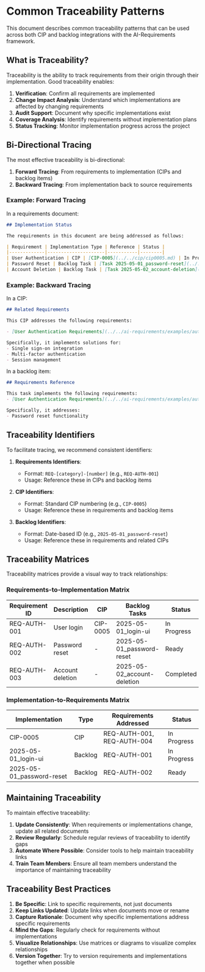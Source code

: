 # Common Traceability Patterns

This document describes common traceability patterns that can be used across both CIP and backlog integrations with the AI-Requirements framework.

## What is Traceability?

Traceability is the ability to track requirements from their origin through their implementation. Good traceability enables:

1. **Verification**: Confirm all requirements are implemented
2. **Change Impact Analysis**: Understand which implementations are affected by changing requirements
3. **Audit Support**: Document why specific implementations exist
4. **Coverage Analysis**: Identify requirements without implementation plans
5. **Status Tracking**: Monitor implementation progress across the project

## Bi-Directional Tracing

The most effective traceability is bi-directional:

1. **Forward Tracing**: From requirements to implementation (CIPs and backlog items)
2. **Backward Tracing**: From implementation back to source requirements

### Example: Forward Tracing

In a requirements document:

```markdown
## Implementation Status

The requirements in this document are being addressed as follows:

| Requirement | Implementation Type | Reference | Status |
|-------------|---------------------|-----------|--------|
| User Authentication | CIP | [CIP-0005](../../cip/cip0005.md) | In Progress |
| Password Reset | Backlog Task | [Task 2025-05-01_password-reset](../../backlog/features/2025-05-01_password-reset.md) | Ready |
| Account Deletion | Backlog Task | [Task 2025-05-02_account-deletion](../../backlog/features/2025-05-02_account-deletion.md) | Completed |
```

### Example: Backward Tracing

In a CIP:

```markdown
## Related Requirements

This CIP addresses the following requirements:

- [User Authentication Requirements](../../ai-requirements/examples/auth-requirements.md)

Specifically, it implements solutions for:
- Single sign-on integration
- Multi-factor authentication
- Session management
```

In a backlog item:

```markdown
## Requirements Reference

This task implements the following requirements:
- [User Authentication Requirements](../../ai-requirements/examples/auth-requirements.md)

Specifically, it addresses:
- Password reset functionality
```

## Traceability Identifiers

To facilitate tracing, we recommend consistent identifiers:

1. **Requirements Identifiers**: 
   - Format: `REQ-[category]-[number]` (e.g., `REQ-AUTH-001`)
   - Usage: Reference these in CIPs and backlog items

2. **CIP Identifiers**:
   - Format: Standard CIP numbering (e.g., `CIP-0005`)
   - Usage: Reference these in requirements and backlog items

3. **Backlog Identifiers**:
   - Format: Date-based ID (e.g., `2025-05-01_password-reset`)
   - Usage: Reference these in requirements and related CIPs

## Traceability Matrices

Traceability matrices provide a visual way to track relationships:

### Requirements-to-Implementation Matrix

| Requirement ID | Description | CIP | Backlog Tasks | Status |
|----------------|-------------|-----|---------------|--------|
| REQ-AUTH-001 | User login | CIP-0005 | 2025-05-01_login-ui | In Progress |
| REQ-AUTH-002 | Password reset | - | 2025-05-01_password-reset | Ready |
| REQ-AUTH-003 | Account deletion | - | 2025-05-02_account-deletion | Completed |

### Implementation-to-Requirements Matrix

| Implementation | Type | Requirements Addressed | Status |
|----------------|------|------------------------|--------|
| CIP-0005 | CIP | REQ-AUTH-001, REQ-AUTH-004 | In Progress |
| 2025-05-01_login-ui | Backlog | REQ-AUTH-001 | In Progress |
| 2025-05-01_password-reset | Backlog | REQ-AUTH-002 | Ready |

## Maintaining Traceability

To maintain effective traceability:

1. **Update Consistently**: When requirements or implementations change, update all related documents
2. **Review Regularly**: Schedule regular reviews of traceability to identify gaps
3. **Automate Where Possible**: Consider tools to help maintain traceability links
4. **Train Team Members**: Ensure all team members understand the importance of maintaining traceability

## Traceability Best Practices

1. **Be Specific**: Link to specific requirements, not just documents
2. **Keep Links Updated**: Update links when documents move or rename
3. **Capture Rationale**: Document why specific implementations address specific requirements
4. **Mind the Gaps**: Regularly check for requirements without implementations
5. **Visualize Relationships**: Use matrices or diagrams to visualize complex relationships
6. **Version Together**: Try to version requirements and implementations together when possible 